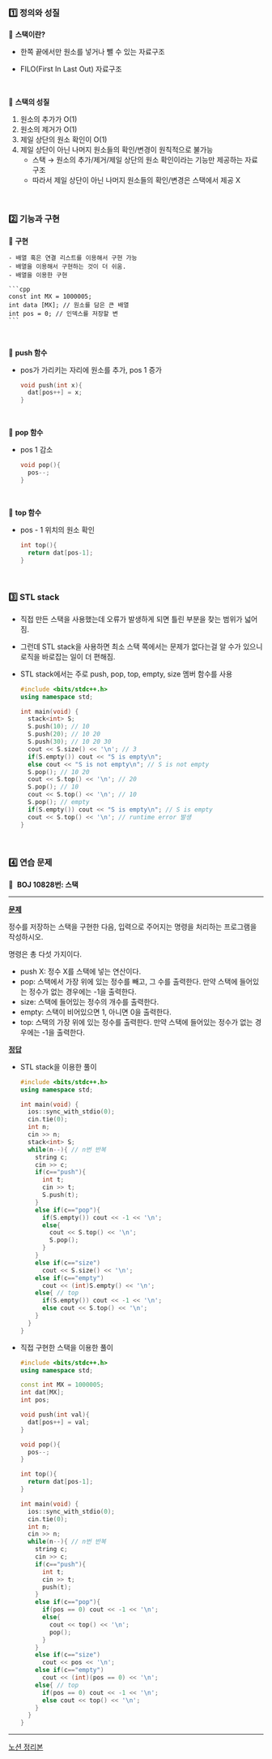 ### 1️⃣ 정의와 성질

📌 **스택이란?**

- 한쪽 끝에서만 원소를 넣거나 뺄 수 있는 자료구조
- FILO(First In Last Out) 자료구조

  <br>

📌 **스택의 성질**

1. 원소의 추가가 O(1)
2. 원소의 제거가 O(1)
3. 제일 상단의 원소 확인이 O(1)
4. 제일 상단이 아닌 나머지 원소들의 확인/변경이 원칙적으로 불가능
    - 스택 → 원소의 추가/제거/제일 상단의 원소 확인이라는 기능만 제공하는 자료구조
    - 따라서 제일 상단이 아닌 나머지 원소들의 확인/변경은 스택에서 제공 X

<br>

### 2️⃣ 기능과 구현

📌 **구현**

    - 배열 혹은 연결 리스트를 이용해서 구현 가능
    - 배열을 이용해서 구현하는 것이 더 쉬움.
    - 배열을 이용한 구현
    
    ```cpp
    const int MX = 1000005;
    int data [MX]; // 원소를 담은 큰 배열
    int pos = 0; // 인덱스를 저장할 변
    ```
    

<br>

📌 **push 함수**

- pos가 가리키는 자리에 원소를 추가, pos 1 증가
    
    ```cpp
    void push(int x){
      dat[pos++] = x;
    }
    ```
    

<br>

📌 **pop 함수**

- pos 1 감소
    
    ```cpp
    void pop(){
      pos--;
    }
    ```
    

<br>

📌 **top 함수**

- pos - 1 위치의 원소 확인
    
    ```cpp
    int top(){
      return dat[pos-1];
    }
    ```
    

<br>

### 3️⃣ STL stack

- 직접 만든 스택을 사용했는데 오류가 발생하게 되면 틀린 부분을 찾는 범위가 넓어짐.
- 그런데 STL stack을 사용하면 최소 스택 쪽에서는 문제가 없다는걸 알 수가 있으니 로직을 바로잡는 일이 더 편해짐.
- STL stack에서는 주로 push, pop, top, empty, size 멤버 함수를 사용
    
    ```cpp
    #include <bits/stdc++.h>
    using namespace std;
    
    int main(void) {
      stack<int> S;
      S.push(10); // 10
      S.push(20); // 10 20
      S.push(30); // 10 20 30
      cout << S.size() << '\n'; // 3
      if(S.empty()) cout << "S is empty\n";
      else cout << "S is not empty\n"; // S is not empty
      S.pop(); // 10 20
      cout << S.top() << '\n'; // 20
      S.pop(); // 10
      cout << S.top() << '\n'; // 10
      S.pop(); // empty
      if(S.empty()) cout << "S is empty\n"; // S is empty
      cout << S.top() << '\n'; // runtime error 발생
    }
    ```
    
<br>

### 4️⃣ 연습 문제

📌  **BOJ 10828번: 스택**

---

<U>**문제**</U>

정수를 저장하는 스택을 구현한 다음, 입력으로 주어지는 명령을 처리하는 프로그램을 작성하시오.

명령은 총 다섯 가지이다.

- push X: 정수 X를 스택에 넣는 연산이다.
- pop: 스택에서 가장 위에 있는 정수를 빼고, 그 수를 출력한다. 만약 스택에 들어있는 정수가 없는 경우에는 -1을 출력한다.
- size: 스택에 들어있는 정수의 개수를 출력한다.
- empty: 스택이 비어있으면 1, 아니면 0을 출력한다.
- top: 스택의 가장 위에 있는 정수를 출력한다. 만약 스택에 들어있는 정수가 없는 경우에는 -1을 출력한다.

<U>**정답**</U>

- STL stack을 이용한 풀이
    
    ```cpp
    #include <bits/stdc++.h>
    using namespace std;
    
    int main(void) {
      ios::sync_with_stdio(0);
      cin.tie(0);
      int n;
      cin >> n;
      stack<int> S;
      while(n--){ // n번 반복
        string c;
        cin >> c;
        if(c=="push"){
          int t;
          cin >> t;
          S.push(t);
        }
        else if(c=="pop"){
          if(S.empty()) cout << -1 << '\n';
          else{
            cout << S.top() << '\n';
            S.pop();
          }
        }
        else if(c=="size")
          cout << S.size() << '\n';
        else if(c=="empty")
          cout << (int)S.empty() << '\n';
        else{ // top
          if(S.empty()) cout << -1 << '\n';
          else cout << S.top() << '\n';
        }
      }
    }
    ```
    
- 직접 구현한 스택을 이용한 풀이
    
    ```cpp
    #include <bits/stdc++.h>
    using namespace std;
    
    const int MX = 1000005;
    int dat[MX];
    int pos;
    
    void push(int val){
      dat[pos++] = val;
    }
    
    void pop(){
      pos--;
    }
    
    int top(){
      return dat[pos-1];
    }
    
    int main(void) {
      ios::sync_with_stdio(0);
      cin.tie(0);
      int n;
      cin >> n;
      while(n--){ // n번 반복
        string c;
        cin >> c;
        if(c=="push"){
          int t;
          cin >> t;
          push(t);
        }
        else if(c=="pop"){
          if(pos == 0) cout << -1 << '\n';
          else{
            cout << top() << '\n';
            pop();
          }
        }
        else if(c=="size")
          cout << pos << '\n';
        else if(c=="empty")
          cout << (int)(pos == 0) << '\n';
        else{ // top
          if(pos == 0) cout << -1 << '\n';
          else cout << top() << '\n';
        }
      }
    }
    ```


---

[노션 정리본](https://grizzled-galliform-a69.notion.site/d9ed1e3b3af8448887f5061c2fbe4aad?pvs=4)
